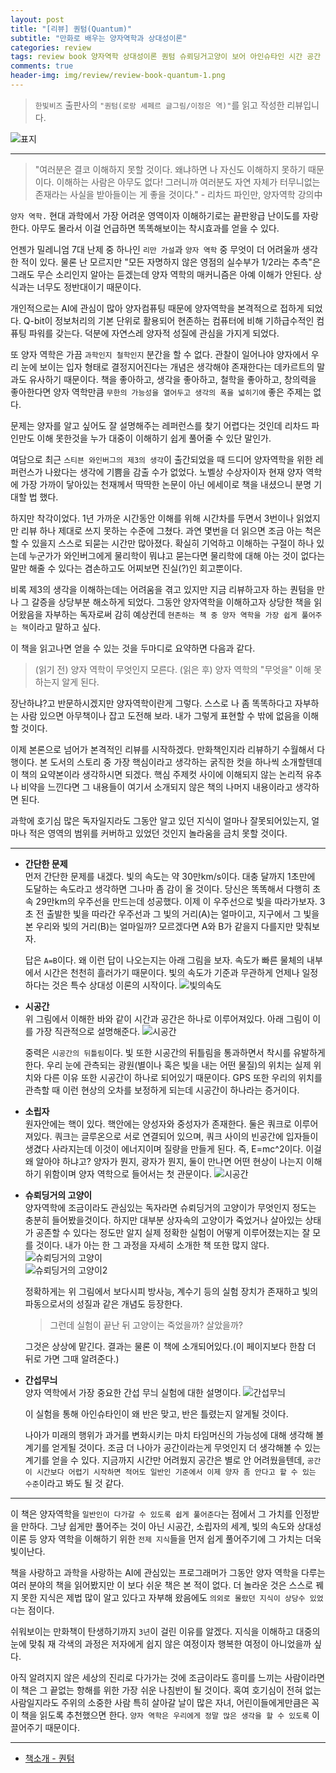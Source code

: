 ```yaml
---  
layout: post  
title: "[리뷰] 퀀텀(Quantum)"  
subtitle: "만화로 배우는 양자역학과 상대성이론"  
categories: review  
tags: review book 양자역학 상대성이론 퀀텀 슈뢰딩거고양이 보어 아인슈타인 시간 공간 물리학    
comments: true  
header-img: img/review/review-book-quantum-1.png
---  
```

  
> `한빛비즈` 출판사의 `"퀀텀(로랑 셰페르 글그림/이정은 역)"`를 읽고 작성한 리뷰입니다.  

![표지](https://telegeam.github.io/assets/img/review/review-book-quantum-1.png)  

---

> "여러분은 결코 이해하지 못할 것이다. 왜냐하면 나 자신도 이해하지 못하기 때문이다. 이해하는 사람은 아무도 없다! 그러니까 여러분도 자연 자체가 터무니없는 존재라는 사실을 받아들이는 게 좋을 것이다." - 리차드 파인만, 양자역학 강의中

`양자 역학.` 현대 과학에서 가장 어려운 영역이자 이해하기로는 끝판왕급 난이도를 자랑한다. 아무도 몰라서 이걸 언급하면 똑똑해보이는 착시효과를 얻을 수 있다.

언젠가 밀레니엄 7대 난제 중 하나인 `리만 가설`과 `양자 역학` 중 무엇이 더 어려울까 생각한 적이 있다. 물론 난 모르지만 "모든 자명하지 않은 영점의 실수부가 1/2라는 추측"은 그래도 무슨 소리인지 알아는 듣겠는데 양자 역학의 매커니즘은 아예 이해가 안된다. 상식과는 너무도 정반대이기 때문이다.

개인적으로는 AI에 관심이 많아 양자컴퓨팅 때문에 양자역학을 본격적으로 접하게 되었다. Q-bit이 정보처리의 기본 단위로 활용되어 현존하는 컴퓨터에 비해 기하급수적인 컴퓨팅 파워를 갖는다. 덕분에 자연스레 양자적 성질에 관심을 가지게 되었다.

또 양자 역학은 가끔 `과학인지 철학인지` 분간을 할 수 없다. 관찰이 일어나야 양자에서 우리 눈에 보이는 입자 형태로 결정지어진다는 개념은 생각해야 존재한다는 데카르트의 말과도 유사하기 때문이다. 책을 좋아하고, 생각을 좋아하고, 철학을 좋아하고, 창의력을 좋아한다면 양자 역학만큼 `무한의 가능성을 열어두고 생각의 폭을 넓히기에` 좋은 주제는 없다. 

문제는 양자를 알고 싶어도 잘 설명해주는 레퍼런스를 찾기 어렵다는 것인데 리차드 파인만도 이해 못한것을 누가 대중이 이해하기 쉽게 풀어줄 수 있단 말인가.

여담으로 최근 `스티븐 와인버그의 제3의 생각`이 출간되었을 때 드디어 양자역학을 위한 레퍼런스가 나왔다는 생각에 기쁨을 감출 수가 없었다. 노벨상 수상자이자 현재 양자 역학에 가장 가까이 닿아있는 천재께서 딱딱한 논문이 아닌 에세이로 책을 내셨으니 분명 기대할 법 했다. 

하지만 착각이었다. 1년 가까운 시간동안 이해를 위해 시간차를 두면서 3번이나 읽었지만 리뷰 하나 제대로 쓰지 못하는 수준에 그쳤다. 과연 몇번을 더 읽으면 조금 아는 척은 할 수 있을지 스스로 되묻는 시간만 많아졌다. 확실히 기억하고 이해하는 구절이 하나 있는데 누군가가 와인버그에게 물리학이 뭐냐고 묻는다면 물리학에 대해 아는 것이 없다는 말만 해줄 수 있다는 겸손하고도 어찌보면 진실(?)인 회고뿐이다.

비록 제3의 생각을 이해하는데는 어려움을 겪고 있지만 지금 리뷰하고자 하는 퀀텀을 만나 그 갈증을 상당부분 해소하게 되었다. 그동안 양자역학을 이해하고자 상당한 책을 읽어왔음을 자부하는 독자로써 감히 예상컨데 `현존하는 책 중 양자 역학을 가장 쉽게 풀어주는 책`이라고 말하고 싶다. 

이 책을 읽고나면 얻을 수 있는 것을 두마디로 요약하면 다음과 같다.
> (읽기 전) 양자 역학이 무엇인지 모른다.
> (읽은 후) 양자 역학의 "무엇을" 이해 못하는지 알게 된다.

장난하냐?고 반문하시겠지만 양자역학이란게 그렇다. 스스로 나 좀 똑똑하다고 자부하는 사람 있으면 아무책이나 잡고 도전해 보라. 내가 그렇게 표현할 수 밖에 없음을 이해할 것이다.

이제 본론으로 넘어가 본격적인 리뷰를 시작하겠다. 만화책인지라 리뷰하기 수월해서 다행이다. 본 도서의 스토리 중 가장 핵심이라고 생각하는 굵직한 컷을 하나씩 소개할텐데 이 책의 요약본이라 생각하시면 되겠다. 핵심 주제컷 사이에 이해되지 않는 논리적 유추나 비약을 느낀다면 그 내용들이 여기서 소개되지 않은 책의 나머지 내용이라고 생각하면 된다. 

과학에 호기심 많은 독자일지라도 그동안 알고 있던 지식이 얼마나 잘못되어있는지, 얼마나 적은 영역의 범위를 커버하고 있었던 것인지 놀라움을 금치 못할 것이다.

---

* __간단한 문제__   
  먼저 간단한 문제를 내겠다. 빛의 속도는 약 30만km/s이다. 대충 달까지 1초만에 도달하는 속도라고 생각하면 그나마 좀 감이 올 것이다. 당신은 똑똑해서 다행히 초속 29만km의 우주선을 만드는데 성공했다. 이제 이 우주선으로 빛을 따라가보자. 3초 전 출발한 빛을 따라간 우주선과 그 빛의 거리(A)는 얼마이고, 지구에서 그 빛을 본 우리와 빛의 거리(B)는 얼마일까? 모르겠다면 A와 B가 같을지 다를지만 맞춰보자.

  답은 `A=B`이다. 왜 이런 답이 나오는지는 아래 그림을 보자. 속도가 빠른 물체의 내부에서 시간은 천천히 흘러가기 때문이다. 빛의 속도가 기준과 무관하게 언제나 일정하다는 것은 특수 상대성 이론의 시작이다.
  ![빛의속도](https://telegeam.github.io/assets/img/review/review-book-quantum-2.png)  

* __시공간__   
  위 그림에서 이해한 바와 같이 시간과 공간은 하나로 이루어져있다. 아래 그림이 이를 가장 직관적으로 설명해준다.
  ![시공간](https://telegeam.github.io/assets/img/review/review-book-quantum-3.png)  

  중력은 `시공간의 뒤틀림`이다. 빛 또한 시공간의 뒤틀림을 통과하면서 착시를 유발하게 한다. 우리 눈에 관측되는 광원(별이나 혹은 빛을 내는 어떤 물질)의 위치는 실제 위치와 다른 이유 또한 시공간이 하나로 되어있기 때문이다. GPS 또한 우리의 위치를 관측할 때 이런 현상의 오차를 보정하게 되는데 시공간이 하나라는 증거이다. 

* __소립자__   
  원자안에는 핵이 있다. 핵안에는 양성자와 중성자가 존재한다. 둘은 쿼크로 이루어져있다. 쿼크는 글루온으로 서로 연결되어 있으며, 쿼크 사이의 빈공간에 입자들이 생겼다 사라지는데 이것이 에너지이며 질량을 만들게 된다. 즉, E=mc^2이다. 이걸 왜 알아야 하냐고? 양자가 뭔지, 광자가 뭔지, 둘이 만나면 어떤 현상이 나는지 이해하기 위함이며 양자 역학으로 들어서는 첫 관문이다.
  ![시공간](https://telegeam.github.io/assets/img/review/review-book-quantum-4.png)  

* __슈뢰딩거의 고양이__   
  양자역학에 조금이라도 관심있는 독자라면 슈뢰딩거의 고양이가 무엇인지 정도는 충분히 들어봤을것이다. 하지만 대부분 상자속의 고양이가 죽었거나 살아있는 상태가 공존할 수 있다는 정도만 알지 실제 정확한 실험이 어떻게 이루어졌는지는 잘 모를 것이다. 내가 아는 한 그 과정을 자세히 소개한 책 또한 많지 않다.
  ![슈뢰딩거의 고양이](https://telegeam.github.io/assets/img/review/review-book-quantum-5.png)  
  ![슈뢰딩거의 고양이2](https://telegeam.github.io/assets/img/review/review-book-quantum-6.png)  

  정확하게는 위 그림에서 보다시피 방사능, 계수기 등의 실험 장치가 존재하고 빛의 파동으로서의 성질과 같은 개념도 등장한다. 

  > 그런데 실험이 끝난 뒤 고양이는 죽었을까? 살았을까?

  그것은 상상에 맡긴다. 결과는 물론 이 책에 소개되어있다.(이 페이지보다 한참 더 뒤로 가면 그때 알려준다.)

* __간섭무늬__  
  양자 역학에서 가장 중요한 간섭 무늬 실험에 대한 설명이다. 
  ![간섭무늬](https://telegeam.github.io/assets/img/review/review-book-quantum-7.png)  

  이 실험을 통해 아인슈타인이 왜 반은 맞고, 반은 틀렸는지 알게될 것이다.

  나아가 미래의 행위가 과거를 변화시키는 마치 타임머신의 가능성에 대해 생각해 볼 계기를 얻게될 것이다. 조금 더 나아가 공간이라는게 무엇인지 더 생각해볼 수 있는 계기를 얻을 수 있다. 지금까지 시간만 어려웠지 공간은 별로 안 어려웠을텐데, `공간이 시간보다 어렵기 시작하면 적어도 일반인 기준에서 이제 양자 좀 안다고 할 수 있는 수준`이라고 봐도 될 것 같다.

---
이 책은 양자역학을 `일반인이 다가갈 수 있도록 쉽게 풀어준다`는 점에서 그 가치를 인정받을 만하다. 그냥 쉽게만 풀어주는 것이 아닌 시공간, 소립자의 세계, 빛의 속도와 상대성 이론 등 양자 역학을 이해하기 위한 `전제 지식`들을 먼저 쉽게 풀어주기에 그 가치는 더욱 빛이난다.

책을 사랑하고 과학을 사랑하는 AI에 관심있는 프로그래머가 그동안 양자 역학을 다루는 여러 분야의 책을 읽어봤지만 이 보다 쉬운 책은 본 적이 없다. 더 놀라운 것은 스스로 꿰지 못한 지식은 제법 많이 알고 있다고 자부해 왔음에도 `의외로 몰랐던 지식이 상당수 있었다`는 점이다. 

쉬워보이는 만화책이 탄생하기까지 `3년`이 걸린 이유를 알겠다. 지식을 이해하고 대중의 눈에 맞춰 재 각색의 과정은 저자에게 쉽지 않은 여정이자 행복한 여정이 아니었을까 싶다. 

아직 알려지지 않은 세상의 진리로 다가가는 것에 조금이라도 흥미를 느끼는 사람이라면 이 책은 그 끝없는 항해를 위한 가장 쉬운 나침반이 될 것이다. 혹여 호기심이 전혀 없는 사람일지라도 주위의 소중한 사람 특히 살아갈 날이 많은 자녀, 어린이들에게만큼은 꼭 이 책을 읽도록 추천했으면 한다. `양자 역학은 우리에게 정말 많은 생각을 할 수 있도록` 이끌어주기 때문이다.

---

* [책소개 - 퀀텀](http://www.yes24.com/Product/Goods/89308633)

